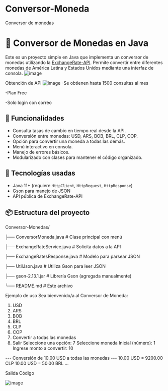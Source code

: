 # Conversor-Moneda
Conversor de monedas 
# 💱 Conversor de Monedas en Java

Este es un proyecto simple en Java que implementa un conversor de monedas utilizando la [ExchangeRate-API](https://www.exchangerate-api.com/). Permite convertir entre diferentes monedas de América Latina y Estados Unidos mediante una interfaz de consola.
![image](https://github.com/user-attachments/assets/54e19dc6-9124-4349-af03-ed05a3516d73)

Obtención de API 
![image](https://github.com/user-attachments/assets/93f849dd-4335-485e-b76d-80ffdd1838b0)
-Se obtienen hasta 1500 consultas al mes 

-Plan Free

-Solo login con correo 

## 🚀 Funcionalidades

- Consulta tasas de cambio en tiempo real desde la API.
- Conversión entre monedas: USD, ARS, BOB, BRL, CLP, COP.
- Opción para convertir una moneda a todas las demás.
- Menú interactivo en consola.
- Manejo de errores básicos.
- Modularizado con clases para mantener el código organizado.

## 🧱 Tecnologías usadas

- Java 11+ (requiere `HttpClient`, `HttpRequest`, `HttpResponse`)
- Gson para manejo de JSON
- API pública de ExchangeRate-API

## 📦 Estructura del proyecto
Conversor-Monedas/

├── ConversorMoneda.java # Clase principal con menú

├── ExchangeRateService.java # Solicita datos a la API

├── ExchangeRatesResponse.java # Modelo para parsear JSON

├── UtilJson.java # Utiliza Gson para leer JSON

├── gson-2.13.1.jar # Librería Gson (agregada manualmente)

└── README.md # Este archivo

Ejemplo de uso 
Sea bienvenido/a al Conversor de Moneda:
1. USD
2. ARS
3. BOB
4. BRL
5. CLP
6. COP
7. Convertir a todas las monedas
0. Salir
Seleccione una opción: 7
Seleccione moneda Inicial (número): 1
Ingrese monto a convertir: 10

--- Conversión de 10.00 USD a todas las monedas ---
10.00 USD = 9200.00 CLP
10.00 USD = 50.00 BRL
...

Salida Código

![image](https://github.com/user-attachments/assets/8791d8a5-ac97-4736-a002-f98ca09d7b14)

